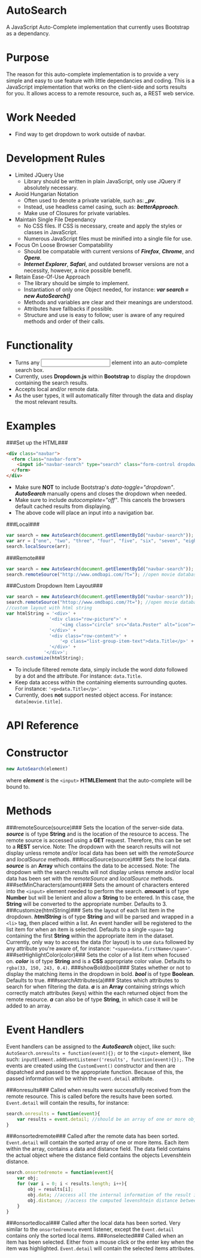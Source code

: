 AutoSearch
==========

A JavaScript Auto-Complete implementation that currently uses Bootstrap as a dependancy. 

Purpose
==========

The reason for this auto-complete implementation is to provide a very simple and easy to use feature with little dependancies and coding. This is a JavaScript implementation that works on the client-side and sorts results for you. It allows access to a remote resource, such as, a REST web service.  

Work Needed
==========
 
* Find way to get dropdown to work outside of navbar.

Development Rules
==========

* Limited JQuery Use
  * Library should be written in plain JavaScript, only use JQuery if absolutely necessary.
* Avoid Hungarian Notation
  * Often used to denote a private variable, such as: ***_pv***.
  * Instead, use headless camel casing, such as: ***betterApproach***. 
  * Make use of Closures for private variables.
* Maintain Single File Dependancy
  * No CSS files. If CSS is necessary, create and apply the styles or classes in JavaScript.
  * Numerous JavaScript files must be minified into a single file for use.
* Focus On Loose Browser Compatability
  * Should be compatable with current versions of ***Firefox***, ***Chrome***, and ***Opera***.
  * ***Internet Explorer***, ***Safari***, and outdated browser versions are not a necessity, however, a nice possible benefit. 
* Retain Ease-Of-Use Approach
  * The library should be simple to implement.
  * Instantiation of only one Object needed, for instance: ***var search = new AutoSearch()***
  * Methods and variables are clear and their meanings are understood.
  * Attributes have fallbacks if possible.
  * Structure and use is easy to follow; user is aware of any required methods and order of their calls.

Functionality
==========

* Turns any <input> element into an auto-complete search box. 
* Currently, uses **Dropdown.js** within **Bootstrap** to display the dropdown containing the search results.
* Accepts local and/or remote data.
* As the user types, it will automatically filter through the data and display the most relevant results.

Examples
==========

###Set up the HTML###
```html
<div class="navbar">
  <form class="navbar-form">
    <input id="navbar-search" type="search" class="form-control dropdown-toggle" placeholder="search" autocomplete="off"></input>
  </form>
</div>
```
* Make sure **NOT** to include Bootstrap's *data-toggle="dropdown"*. ***AutoSearch*** manually opens and closes the dropdown when needed.
* Make sure to include *autocomplete="off"*. This cancels the browsers default cached results from displaying. 
* The above code will place an input into a navigation bar. 

###Local###
```javascript
var search = new AutoSearch(document.getElementById("navbar-search"));
var arr = ["one", "two", "three", "four", "five", "six", "seven", "eight", "nine", "ten"];
search.localSource(arr);
```

###Remote###
```javascript
var search = new AutoSearch(document.getElementById("navbar-search"));
search.remoteSource("http://www.omdbapi.com/?t="); //open movie database api
``` 

###Custom Dropdown Item Layout###
```javascript
var search = new AutoSearch(document.getElementById("navbar-search"));
search.remoteSource("httop://www.omdbapi.com/?t="); //open movie database api
//custom layout with html string
var htmlString = '<div>' +
				'<div class="row-picture">' + 
					'<img class="circle" src="data.Poster" alt="icon"></img>' +
				'</div>' +
				'<div class="row-content">' +
					'<p class="list-group-item-text">data.Title</p>' +
				'</div>' +
			  '</div>';
search.customize(htmlString);
```
* To include filtered remote data, simply include the word *data* followed by a dot and the attribute. For instance: `data.Title`.
* Keep data access within the containing elements surrounding quotes. For instance: `'<p>data.Title</p>'`.
* Currently, does **not** support nested object access. For instance: `data[movie.title]`.

API Reference
==========

Constructor
==========

```javascript
new AutoSearch(element)
```
where ***element*** is the `<input>` **HTMLElement** that the auto-complete will be bound to.

Methods
==========

###remoteSource(source)###
Sets the location of the server-side data. ***source*** is of type **String** and is the location of the resource to access. The remote source is accessed using a **GET** request. Therefore, this can be set to a **REST** service. Note: The dropdown with the search results will not display unless remote and/or local data has been set with the *remoteSource* and *localSource* methods.
###localSource(source)###
Sets the local data. ***source*** is an **Array** which contains the data to be accessed. Note: The dropdown with the search results will not display unless remote and/or local data has been set with the *remoteSource* and *localSource* methods.
###setMinCharacters(amount)###
Sets the amount of characters entered into the `<input>` element needed to perform the search. ***amount*** is of type **Number** but will be lenient and allow a **String** to be entered. In this case, the **String** will be converted to the appropriate number. Defaults to 3.
###customize(htmlString)###
Sets the layout of each list item in the dropdown. ***htmlString*** is of type **String** and will be parsed and wrapped in a `<li>` tag, then placed within a list. An event handler will be registered to the list item for when an item is selected. Defaults to a single `<span>` tag containing the first **String** within the appropriate item in the dataset. Currently, only way to access the data (for layout) is to use `data` followed by any attribute you're aware of, for instance: `"<span>data.firstName</span>"`.
###setHighlightColor(color)###
Sets the color of a list item when focused on. ***color*** is of type **String** and is a **CSS** appropriate color value. Defaults to `rgba(33, 150, 243, 0.4)`.
###showBold(bool)###
States whether or not to display the matching items in the dropdown in bold. ***bool*** is of type **Boolean**. Defaults to true.
###searchAttributes(a)###
States which attributes to search for when filtering the data. ***a*** is an **Array** containing strings which correctly match attributes (keys) within the each returned object from the remote resource. ***a*** can also be of type **String**, in which case it will be added to an array. 

Event Handlers
==========

Event handlers can be assigned to the ***AutoSearch*** object, like such: `AutoSearch.onresults = function(event){};` or to the `<input>` element, like such: `inputElement.addEventListener('results', function(event){});`.
The events are created using the `CustomEvent()` constructor and then are dispatched and passed to the appropriate function. Because of this, the passed information will be within the `event.detail` attribute.

###onresults###
Called when results were successfully received from the remote resource. This is called before the results have been sorted. `Event.detail` will contain the results, for instance:
```javascript
search.onresults = function(event){
    var results = event.detail; //should be an array of one or more objects.
}
```
###onsortedremote###
Called after the remote data has been sorted. `Event.detail` will contain the sorted array of one or more items. Each item within the array, contains a data and distance field. The data field contains the actual object where the distance field contains the objects Levenshtein distance.
```javascript
search.onsortedremote = function(event){
	var obj;
    for (var i = 0; i < results.length; i++){
    	obj = results[i];
    	obj.data; //access all the internal information of the result item
    	obj.distance; //access the computed levenshtein distance between this object and the entered input
    }
}
```
###onsortedlocal###
Called after the local data has been sorted. Very similar to the `onsortedremote` event listener, except the `Event.detail` contains only the sorted local items.
###onselected###
Called when an item has been selected. Either from a mouse click or the enter key when the item was highlighted. `Event.detail` will contain the selected items attributes.

